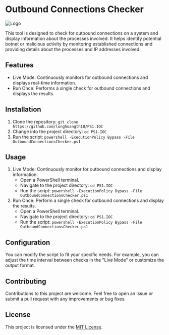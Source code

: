 # Outbound Connections Checker

![Logo](https://upload.wikimedia.org/wikipedia/commons/thumb/2/2f/PowerShell_5.0_icon.png/120px-PowerShell_5.0_icon.png)

This tool is designed to check for outbound connections on a system and display information about the processes involved. It helps identify potential botnet or malicious activity by monitoring established connections and providing details about the processes and IP addresses involved.

## Features
- Live Mode: Continuously monitors for outbound connections and displays real-time information.
- Run Once: Performs a single check for outbound connections and displays the results.

## Installation
1. Clone the repository: `git clone https://github.com/longhoangth18/PS1.IOC`
2. Change into the project directory: `cd PS1.IOC`
3. Run the script: `powershell -ExecutionPolicy Bypass -File OutboundConnectionsChecker.ps1`

## Usage
1. Live Mode: Continuously monitor for outbound connections and display information.
   - Open a PowerShell terminal.
   - Navigate to the project directory: `cd PS1.IOC`
   - Run the script: `powershell -ExecutionPolicy Bypass -File OutboundConnectionsChecker.ps1`
2. Run Once: Perform a single check for outbound connections and display the results.
   - Open a PowerShell terminal.
   - Navigate to the project directory: `cd PS1.IOC`
   - Run the script: `powershell -ExecutionPolicy Bypass -File OutboundConnectionsChecker.ps1`

## Configuration
You can modify the script to fit your specific needs. For example, you can adjust the time interval between checks in the "Live Mode" or customize the output format.

## Contributing
Contributions to this project are welcome. Feel free to open an issue or submit a pull request with any improvements or bug fixes.

## License
This project is licensed under the [MIT License](https://opensource.org/licenses/MIT).
